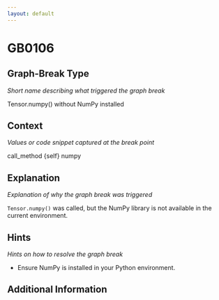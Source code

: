 ```yaml
---
layout: default
---
```

# GB0106

## Graph-Break Type
*Short name describing what triggered the graph break*

Tensor.numpy() without NumPy installed

## Context
*Values or code snippet captured at the break point*

call_method {self} numpy

## Explanation
*Explanation of why the graph break was triggered*

`Tensor.numpy()` was called, but the NumPy library is not available in the current environment.

## Hints
*Hints on how to resolve the graph break*

- Ensure NumPy is installed in your Python environment.


## Additional Information

<!-- ADDITIONAL INFORMATION START - Add custom information below this line -->

<!-- ADDITIONAL INFORMATION END -->

